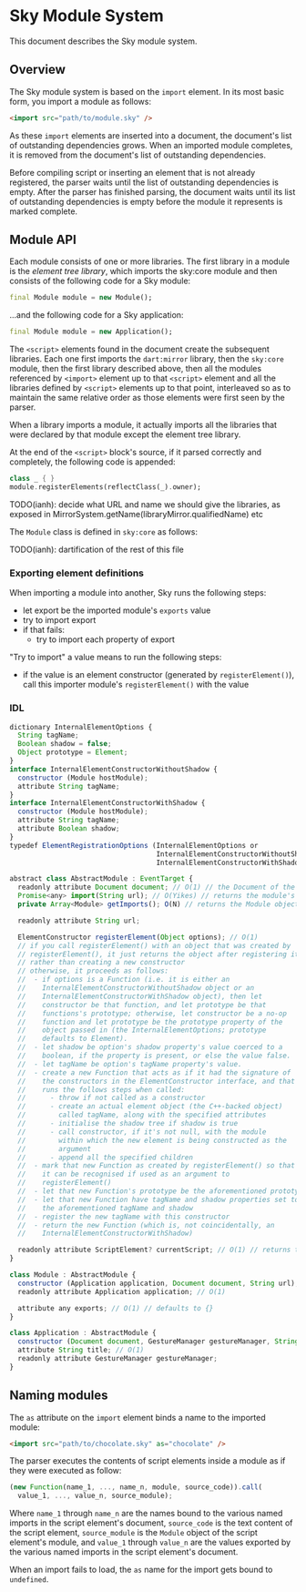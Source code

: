 Sky Module System
=================

This document describes the Sky module system.

Overview
--------

The Sky module system is based on the ``import`` element. In its
most basic form, you import a module as follows:

```html
<import src="path/to/module.sky" />
```

As these ``import`` elements are inserted into a document, the
document's list of outstanding dependencies grows. When an imported
module completes, it is removed from the document's list of
outstanding dependencies.

Before compiling script or inserting an element that is not already
registered, the parser waits until the list of outstanding
dependencies is empty. After the parser has finished parsing, the
document waits until its list of outstanding dependencies is empty
before the module it represents is marked complete.


Module API
----------

Each module consists of one or more libraries. The first library in a
module is the *element tree library*, which imports the sky:core
module and then consists of the following code for a Sky module:

```dart
final Module module = new Module();
```

...and the following code for a Sky application:

```dart
final Module module = new Application();
```

The ``<script>`` elements found in the document create the subsequent
libraries. Each one first imports the ``dart:mirror`` library, then
the ``sky:core`` module, then the first library described above, then
all the modules referenced by ``<import>`` element up to that
``<script>`` element and all the libraries defined by ``<script>``
elements up to that point, interleaved so as to maintain the same
relative order as those elements were first seen by the parser.

When a library imports a module, it actually imports all the libraries
that were declared by that module except the element tree library.

At the end of the ``<script>`` block's source, if it parsed correctly
and completely, the following code is appended:

```dart
class _ { }
module.registerElements(reflectClass(_).owner);
```

TODO(ianh): decide what URL and name we should give the libraries, as
exposed in MirrorSystem.getName(libraryMirror.qualifiedName) etc

The ``Module`` class is defined in ``sky:core`` as follows:


TODO(ianh): dartification of the rest of this file

### Exporting element definitions ###

When importing a module into another, Sky runs the following steps:
 - let export be the imported module's ``exports`` value
 - try to import export
 - if that fails:
    - try to import each property of export

"Try to import" a value means to run the following steps:
 - if the value is an element constructor (generated by
   ``registerElement()``), call this importer module's
   ``registerElement()`` with the value

### IDL ###

```javascript
dictionary InternalElementOptions {
  String tagName;
  Boolean shadow = false;
  Object prototype = Element;
}
interface InternalElementConstructorWithoutShadow {
  constructor (Module hostModule);
  attribute String tagName;
}
interface InternalElementConstructorWithShadow {
  constructor (Module hostModule);
  attribute String tagName;
  attribute Boolean shadow;
}
typedef ElementRegistrationOptions (InternalElementOptions or
                                    InternalElementConstructorWithoutShadow or
                                    InternalElementConstructorWithShadow);

abstract class AbstractModule : EventTarget {
  readonly attribute Document document; // O(1) // the Document of the module or application
  Promise<any> import(String url); // O(Yikes) // returns the module's exports
  private Array<Module> getImports(); O(N) // returns the Module objects of all the imported modules

  readonly attribute String url;

  ElementConstructor registerElement(Object options); // O(1)
  // if you call registerElement() with an object that was created by
  // registerElement(), it just returns the object after registering it,
  // rather than creating a new constructor
  // otherwise, it proceeds as follows:
  //  - if options is a Function (i.e. it is either an
  //    InternalElementConstructorWithoutShadow object or an
  //    InternalElementConstructorWithShadow object), then let
  //    constructor be that function, and let prototype be that
  //    functions's prototype; otherwise, let constructor be a no-op
  //    function and let prototype be the prototype property of the
  //    object passed in (the InternalElementOptions; prototype
  //    defaults to Element).
  //  - let shadow be option's shadow property's value coerced to a
  //    boolean, if the property is present, or else the value false.
  //  - let tagName be option's tagName property's value.
  //  - create a new Function that acts as if it had the signature of
  //    the constructors in the ElementConstructor interface, and that
  //    runs the follows steps when called:
  //      - throw if not called as a constructor
  //      - create an actual element object (the C++-backed object)
  //        called tagName, along with the specified attributes
  //      - initialise the shadow tree if shadow is true
  //      - call constructor, if it's not null, with the module
  //        within which the new element is being constructed as the
  //        argument
  //      - append all the specified children
  //  - mark that new Function as created by registerElement() so that
  //    it can be recognised if used as an argument to
  //    registerElement()
  //  - let that new Function's prototype be the aforementioned prototype
  //  - let that new Function have tagName and shadow properties set to
  //    the aforementioned tagName and shadow
  //  - register the new tagName with this constructor
  //  - return the new Function (which is, not coincidentally, an
  //    InternalElementConstructorWithShadow)

  readonly attribute ScriptElement? currentScript; // O(1) // returns the <script> element currently being executed if any, and if it's in this module; else null
}

class Module : AbstractModule {
  constructor (Application application, Document document, String url); // O(1)
  readonly attribute Application application; // O(1)

  attribute any exports; // O(1) // defaults to {}
}

class Application : AbstractModule {
  constructor (Document document, GestureManager gestureManager, String url); // O(1)
  attribute String title; // O(1)
  readonly attribute GestureManager gestureManager;
}
```

 
Naming modules
--------------

The ``as`` attribute on the ``import`` element binds a name to the
imported module:

```html
<import src="path/to/chocolate.sky" as="chocolate" />
```

The parser executes the contents of script elements inside a module as
if they were executed as follow:

```javascript
(new Function(name_1, ..., name_n, module, source_code)).call(
  value_1, ..., value_n, source_module);
```

Where ``name_1`` through ``name_n`` are the names bound to the
various named imports in the script element's document,
``source_code`` is the text content of the script element,
``source_module`` is the ``Module`` object of the script element's
module, and ``value_1`` through ``value_n`` are the values
exported by the various named imports in the script element's
document.

When an import fails to load, the ``as`` name for the import gets
bound to ``undefined``.
